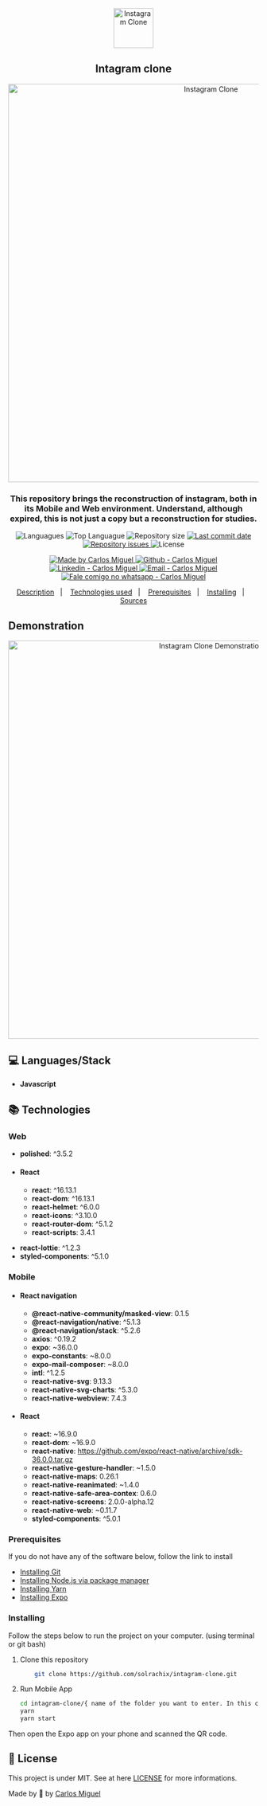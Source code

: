 
<div  align="center">
	<img  alt="Instagram Clone"  src="https://github.com/solrachix/instagram-clone/blob/master/assets/logo.png?raw=true"  width="80px"  />
	<h2  align="center">Intagram clone</h2>
	<img  alt="Instagram Clone"  src="https://github.com/solrachix/instagram-clone/blob/master/assets/template-web.png?raw=true"  width="800px"/>
</div>

<h3  align="center" >
This repository brings the reconstruction of instagram, both in its Mobile and Web environment. Understand, although expired, this is not just a copy but a reconstruction for <b>studies</b>.
</h3>

<p  align="center">
	<img  alt="Languagues"  src="https://img.shields.io/github/languages/count/solrachix/instagram-clone">
	<img  alt="Top Languague"  src="https://img.shields.io/github/languages/top/solrachix/instagram-clone">
	<img  alt="Repository size"  src="https://img.shields.io/github/repo-size/solrachix/instagram-clone">
	<a  href="https://github.com/solrachix/instagram-clone/commits/master">
		<img  alt="Last commit date"  src="https://img.shields.io/github/last-commit/solrachix/instagram-clone">
	</a>
	<a  href="https://github.com/solrachix/instagram-clone/issues">
		<img  alt="Repository issues"  src="https://img.shields.io/github/issues/solrachix/instagram-clone">
	</a>
	<img  alt="License"  src="https://img.shields.io/github/license/solrachix/instagram-clone">
</p>

<p  align="center">
	<a  href="https://github.com/solrachix"  target="_blank">
		<img  alt="Made by Carlos Miguel"  src="https://img.shields.io/badge/made%20by-Carlos_Miguel-informational">
	</a>	
<a  href="https://github.com/solrachix"  target="_blank" >
	<img  alt="Github - Carlos Miguel"  src="https://img.shields.io/badge/Github--%23F8952D?style=social&logo=github">
</a>
<a  href="https://www.linkedin.com/in/carlos-miguel-380413197/"  target="_blank" >
<img  alt="Linkedin - Carlos Miguel"  src="https://img.shields.io/badge/Linkedin--%23F8952D?style=social&logo=linkedin">
</a>
<a  href="mailto:carlos.miguel.oliveira.17@gmail.com"  target="_blank" >
<img  alt="Email - Carlos Miguel"  src="https://img.shields.io/badge/Email--%23F8952D?style=social&logo=gmail">
</a>
<a  href="https://api.whatsapp.com/send?phone=5511969027401"
target="_blank" >
<img  alt="Fale comigo no whatsapp - Carlos Miguel"  src="https://img.shields.io/badge/Whatsapp--%23F8952D?style=social&logo=whatsapp">
</a>
</p>

  

<p  align="center">
<a  href="#description">Description</a>&nbsp;&nbsp;&nbsp;|&nbsp;&nbsp;&nbsp;
<a  href="#technologies-used">Technologies used</a>&nbsp;&nbsp;&nbsp;|&nbsp;&nbsp;&nbsp;
<a  href="#prerequisites">Prerequisites</a>&nbsp;&nbsp;&nbsp;|&nbsp;&nbsp;&nbsp;
<a  href="#installing">Installing</a>&nbsp;&nbsp;&nbsp;|&nbsp;&nbsp;&nbsp;
<a  href="#sources">Sources</a>
</p>

  

## Demonstration

<p  align="center">
<img  alt="Instagram Clone Demonstration"  src="https://github.com/solrachix/instagram-clone/blob/master/assets/demonstration.gif?raw=true"  width="800px" />
</p>

  

## :computer: Languages/Stack

- **Javascript**

## :books: Technologies

### Web
* **polished**: ^3.5.2
- #### React
	* **react**:  ^16.13.1
	* **react-dom**:  ^16.13.1
	* **react-helmet**:  ^6.0.0
	* **react-icons**:  ^3.10.0
	* **react-router-dom**:  ^5.1.2
	* **react-scripts**:  3.4.1
* **react-lottie**:  ^1.2.3
* **styled-components**:  ^5.1.0

### Mobile
- #### React navigation
	* **@react-native-community/masked-view**: 0.1.5
	* **@react-navigation/native**: ^5.1.3
	* **@react-navigation/stack**: ^5.2.6
	* **axios**: ^0.19.2
	* **expo**: ~36.0.0
	* **expo-constants**: ~8.0.0
	* **expo-mail-composer**: ~8.0.0
	* **intl**: ^1.2.5
	* **react-native-svg**: 9.13.3
	* **react-native-svg-charts**: ^5.3.0
	* **react-native-webview**: 7.4.3

- #### React
	* **react**: ~16.9.0
	* **react-dom**: ~16.9.0
	* **react-native**: https://github.com/expo/react-native/archive/sdk-36.0.0.tar.gz
	* **react-native-gesture-handler**: ~1.5.0
	* **react-native-maps**: 0.26.1
	* **react-native-reanimated**: ~1.4.0
	* **react-native-safe-area-contex**: 0.6.0
	* **react-native-screens**: 2.0.0-alpha.12
	* **react-native-web**: ~0.11.7
	* **styled-components**: ^5.0.1  

### Prerequisites
If you do not have any of the software below, follow the link to install
- [Installing Git](https://git-scm.com/downloads)
- [Installing Node.js via package manager](https://nodejs.org/en/download/package-manager/)
- [Installing Yarn](https://yarnpkg.com/en/docs/install#debian-stable)
- [Installing Expo](https://facebook.github.io/react-native/docs/getting-started)

### Installing
Follow the steps below to run the project on your computer. (using terminal or git bash)
1. Clone this repository
	```bash
		git clone https://github.com/solrachix/intagram-clone.git
	```

3. Run Mobile App
	```bash
	cd intagram-clone/{ name of the folder you want to enter. In this case, there is Mobile, Web }
	yarn
	yarn start
	```
Then open the Expo app on your phone and scanned the QR code.

## :memo: License
This project is under MIT. See at here [LICENSE](/LICENSE) for more informations.

Made by :blue_heart: by [Carlos Miguel](https://github.com/solrachix)
